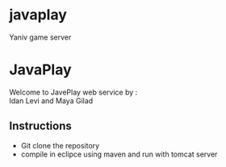 # javaplay
Yaniv game server

# JavaPlay
Welcome to JavePlay web service by :  
Idan Levi and Maya Gilad

## Instructions
  - Git clone the repository
  - compile in eclipce using maven and run with tomcat server
